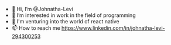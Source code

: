 - 👋 Hi, I’m @Johnatha-Levi
- 👀 I’m interested in work in the field of programming
- 🌱 I'm venturing into the world of react native
- 📫 How to reach me https://www.linkedin.com/in/johnatha-levi-294300253

<!---
Johnatha-Levi/Johnatha-Levi is a ✨ special ✨ repository because its `README.md` (this file) appears on your GitHub profile.
You can click the Preview link to take a look at your changes.
--->
